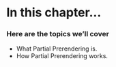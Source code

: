 # In this chapter...

### Here are the topics we’ll cover

- What Partial Prerendering is.
- How Partial Prerendering works.
